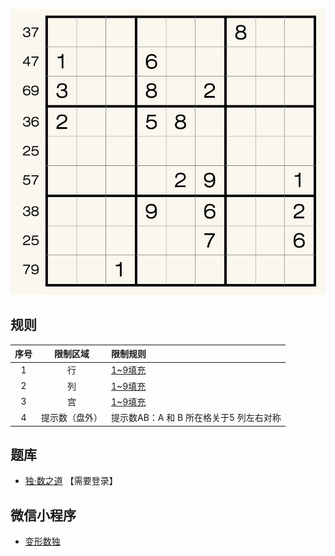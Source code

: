 ![](../../../images/sudoku/牛郎织女数独.png)

## 规则
| 序号 | 限制区域 | 限制规则 |
| :---: | :---: | :--- |
| 1 | 行 | [1~9填充] |
| 2 | 列 | [1~9填充] |
| 3 | 宫 | [1~9填充] |
| 4 | 提示数（盘外） | 提示数AB：A 和 B 所在格关于5 列左右对称 |

## 题库
- [独·数之道](http://www.sudokufans.org.cn/lx/game.index.php?type=cc) 【需要登录】

## 微信小程序
- [变形数独](#小程序://变形数独/高端数独/3QQ2xclTUJ6u2bc)

[1~9填充]: ../../../rules.md#1~9填充
